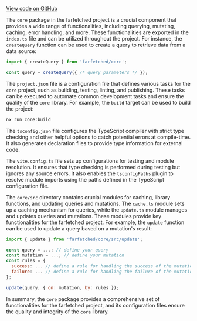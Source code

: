 [View code on GitHub](https://github.com/igorkamyshev/farfetched/.autodoc/docs/json/packages)

The `core` package in the farfetched project is a crucial component that provides a wide range of functionalities, including querying, mutating, caching, error handling, and more. These functionalities are exported in the `index.ts` file and can be utilized throughout the project. For instance, the `createQuery` function can be used to create a query to retrieve data from a data source:

```javascript
import { createQuery } from 'farfetched/core';

const query = createQuery({ /* query parameters */ });
```

The `project.json` file is a configuration file that defines various tasks for the `core` project, such as building, testing, linting, and publishing. These tasks can be executed to automate common development tasks and ensure the quality of the `core` library. For example, the `build` target can be used to build the project:

```bash
nx run core:build
```

The `tsconfig.json` file configures the TypeScript compiler with strict type checking and other helpful options to catch potential errors at compile-time. It also generates declaration files to provide type information for external code.

The `vite.config.ts` file sets up configurations for testing and module resolution. It ensures that type checking is performed during testing but ignores any source errors. It also enables the `tsconfigPaths` plugin to resolve module imports using the paths defined in the TypeScript configuration file.

The `core/src` directory contains crucial modules for caching, library functions, and updating queries and mutations. The `cache.ts` module sets up a caching mechanism for queries, while the `update.ts` module manages and updates queries and mutations. These modules provide key functionalities for the farfetched project. For example, the `update` function can be used to update a query based on a mutation's result:

```javascript
import { update } from 'farfetched/core/src/update';

const query = ...; // define your query
const mutation = ...; // define your mutation
const rules = {
  success: ... // define a rule for handling the success of the mutation
  failure: ... // define a rule for handling the failure of the mutation (optional)
};

update(query, { on: mutation, by: rules });
```

In summary, the `core` package provides a comprehensive set of functionalities for the farfetched project, and its configuration files ensure the quality and integrity of the `core` library.
